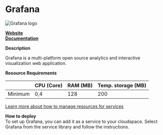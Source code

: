 ﻿# Grafana

![Grafana logo](https://api.mogenius.com/file/id/6e65ab41-714f-4382-a843-eab853b99278)

**[Website](https://grafana.com/)**  
**[Documentation](https://grafana.com/docs/)**  

**Description**

Grafana is a multi-platform open source analytics and interactive visualization web application.

**Resource Requirements**

||CPU (Core)|RAM (MB)  |Temp. storage (MB)|
|--|--|--|--|
| Minimum | 0,4 | 128 | 200 |

[Learn more about how to manage resources for services](./../../development/resources.md)

**How to deploy**  
To set up Grafana, you can add it as a service to your cloudspace. Select Grafana from the service library and follow the instructions.  
